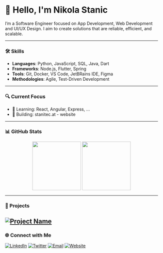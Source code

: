 # 👋 Hello, I'm Nikola Stanic

I’m a Software Engineer focused on App Development, Web Development and UI/UX Design. I aim to create solutions that are reliable, efficient, and scalable. 

---

### 🛠 Skills
- **Languages**: Python, JavaScript, SQL, Java, Dart
- **Frameworks**: Node.js, Flutter, Spring
- **Tools**: Git, Docker, VS Code, JetBRains IDE, Figma
- **Methodologies**: Agile, Test-Driven Development

---

### 🔍 Current Focus
- 🌱 Learning: React, Angular, Express, ...
- 🔭 Building: stanitec.at - website

---

### 📊 GitHub Stats

<div align="center">
  <img height="160em" src="https://github-readme-stats.vercel.app/api?username=nikiorihatza&show_icons=true&hide_border=true&theme=tokyonight" />
  <img height="160em" src="https://github-readme-stats.vercel.app/api/top-langs/?username=nikiorihatza&layout=compact&hide_border=true&theme=tokyonight" />
</div>

---

### 🚀 Projects
[![Project Name](https://github-readme-stats.vercel.app/api/pin/?username=nikiorihatza&repo=TitanicFrontend-TdoT2023&theme=tokyonight)](https://github.com/nikiorihatza/TitanicFrontend-TdoT2023)
---

### 🌐 Connect with Me

[![LinkedIn](https://img.shields.io/badge/-LinkedIn-0077B5?style=flat&logo=linkedin&logoColor=white)](https://www.linkedin.com/in/yourprofile/)
[![Twitter](https://img.shields.io/badge/-Twitter-1DA1F2?style=flat&logo=twitter&logoColor=white)](https://twitter.com/yourprofile)
[![Email](https://img.shields.io/badge/-Email-D14836?style=flat&logo=gmail&logoColor=white)](mailto:youremail@example.com)
[![Website](https://img.shields.io/badge/-Website-000000?style=flat&logo=about-dot-me&logoColor=white)](https://codeassassins.org)
